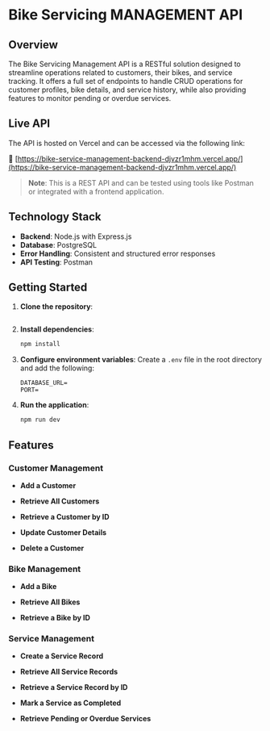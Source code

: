 # Bike Servicing MANAGEMENT API

## Overview

The Bike Servicing Management API is a RESTful solution designed to streamline operations related to customers, their bikes, and service tracking. It offers a full set of endpoints to handle CRUD operations for customer profiles, bike details, and service history, while also providing features to monitor pending or overdue services.

## Live API

The API is hosted on Vercel and can be accessed via the following link:

🔗 [https://bike-service-management-backend-djvzr1mhm.vercel.app/](https://bike-service-management-backend-djvzr1mhm.vercel.app/)

> **Note**: This is a REST API and can be tested using tools like Postman or integrated with a frontend application.

## Technology Stack

- **Backend**: Node.js with Express.js
- **Database**: PostgreSQL
- **Error Handling**: Consistent and structured error responses
- **API Testing**: Postman

## Getting Started

1. **Clone the repository**:

   ```bash

   ```

2. **Install dependencies**:

   ```bash
   npm install
   ```

3. **Configure environment variables**:
   Create a `.env` file in the root directory and add the following:

   ```env
   DATABASE_URL=
   PORT=
   ```

4. **Run the application**:
   ```bash
   npm run dev
   ```

## Features

### Customer Management

- **Add a Customer**

- **Retrieve All Customers**
- **Retrieve a Customer by ID**
- **Update Customer Details**

- **Delete a Customer**

### Bike Management

- **Add a Bike**

- **Retrieve All Bikes**
- **Retrieve a Bike by ID**

### Service Management

- **Create a Service Record**

- **Retrieve All Service Records**
- **Retrieve a Service Record by ID**

- **Mark a Service as Completed**

- **Retrieve Pending or Overdue Services**
